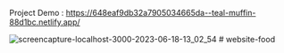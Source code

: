 Project Demo : https://648eaf9db32a7905034665da--teal-muffin-88d1bc.netlify.app/ 

![screencapture-localhost-3000-2023-06-18-13_02_54](https://github.com/sunil9813/Food-Order-Website-/assets/67497228/ad5df655-f61c-4f00-bf64-8e0e90fd7d71)
#   w e b s i t e - f o o d  
 